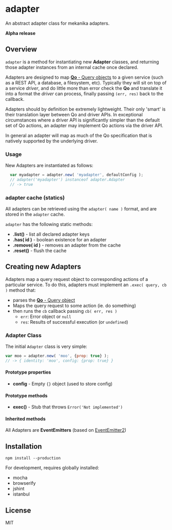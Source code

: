 # adapter

An abstract adapter class for mekanika adapters.

**Alpha release**

## Overview

`adapter` is a method for instantiating new **Adapter** classes, and returning those adapter instances from an internal cache once declared.

Adapters are designed to map [**Qo** - Query objects](https://github.com/mekanika/qo) to a given service (such as a REST API, a database, a filesystem, etc). Typically they will sit on top of a service _driver_, and do little more than error check the **Qo** and translate it into a format the _driver_ can process, finally passing `(err, res)` back to the callback.

Adapters should by definition be extremely lightweight. Their only 'smart' is their translation layer between Qo and driver APIs. In exceptional circumstances where a driver API is significantly simpler than the default set of Qo actions, an adapter may implement Qo actions via the driver API.

In general an adapter will map as much of the Qo specification that is natively supported by the underlying driver.


### Usage

New Adapters are instantiated as follows:

```js
  var myadapter = adapter.new( 'myadapter', defaultConfig );
  // adapter('myadapter') instanceof adapter.Adapter
  // -> true
```

### adapter cache (statics)

All adapters can be retrieved using the `adapter( name )` format, and are stored in the `adapter` cache.

`adapter` has the following static methods:

  - **.list()** - list all declared adapter keys
  - **.has( id )** - boolean existence for an adapter
  - **.remove( id )** - removes an adapter from the cache
  - **.reset()** - flush the cache


## Creating new Adapters

Adapters map a query request object to corresponding actions of a particular service. To do this, adapters must implement an `.exec( query, cb )` method that:

  - parses the [**Qo** - Query object](https://github.com/mekanika/qo)
  - Maps the query request to some action (ie. do something)
  - then runs the `cb` callback passing `cb( err, res )`
      - `err`: Error object or `null`
      - `res`: Results of successful execution (or `undefined`)

### Adapter Class

The initial `Adapter` class is very simple:

```js
var moo = adapter.new( 'moo', {prop: true} );
// -> { identity: 'moo', config: {prop: true} }
```

#### Prototype properties

- **config** - Empty `{}` object (used to store config)

#### Prototype methods

- **exec()** - Stub that throws `Error('Not implemented')`

#### Inherited methods

All Adapters are **EventEmitters** (based on [EventEmitter2](https://github.com/hij1nx/EventEmitter2))


## Installation

    npm install --production

For development, requires globally installed:

- mocha
- browserify
- jshint
- istanbul


## License

MIT
